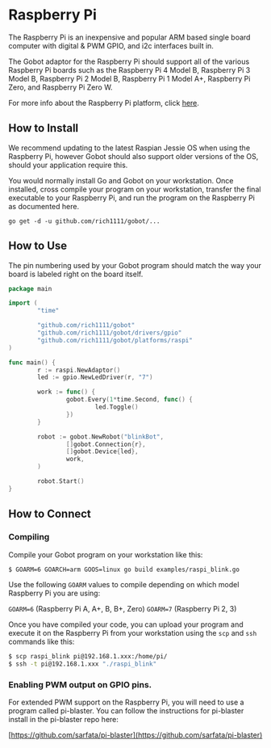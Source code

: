 # Raspberry Pi

The Raspberry Pi is an inexpensive and popular ARM based single board computer with digital & PWM GPIO, and i2c interfaces built in.

The Gobot adaptor for the Raspberry Pi should support all of the various Raspberry Pi boards such as the Raspberry Pi 4 Model B, Raspberry Pi 3 Model B, Raspberry Pi 2 Model B, Raspberry Pi 1 Model A+, Raspberry Pi Zero, and Raspberry Pi Zero W.

For more info about the Raspberry Pi platform, click [here](http://www.raspberrypi.org/).

## How to Install

We recommend updating to the latest Raspian Jessie OS when using the Raspberry Pi, however Gobot should also support older versions of the OS, should your application require this.

You would normally install Go and Gobot on your workstation. Once installed, cross compile your program on your workstation, transfer the final executable to your Raspberry Pi, and run the program on the Raspberry Pi as documented here.

```
go get -d -u github.com/rich1111/gobot/...
```

## How to Use

The pin numbering used by your Gobot program should match the way your board is labeled right on the board itself.

```go
package main

import (
        "time"

        "github.com/rich1111/gobot"
        "github.com/rich1111/gobot/drivers/gpio"
        "github.com/rich1111/gobot/platforms/raspi"
)

func main() {
        r := raspi.NewAdaptor()
        led := gpio.NewLedDriver(r, "7")

        work := func() {
                gobot.Every(1*time.Second, func() {
                        led.Toggle()
                })
        }

        robot := gobot.NewRobot("blinkBot",
                []gobot.Connection{r},
                []gobot.Device{led},
                work,
        )

        robot.Start()
}
```

## How to Connect

### Compiling

Compile your Gobot program on your workstation like this:

```bash
$ GOARM=6 GOARCH=arm GOOS=linux go build examples/raspi_blink.go
```

Use the following `GOARM` values to compile depending on which model Raspberry Pi you are using:

`GOARM=6` (Raspberry Pi A, A+, B, B+, Zero)
`GOARM=7` (Raspberry Pi 2, 3)

Once you have compiled your code, you can upload your program and execute it on the Raspberry Pi from your workstation using the `scp` and `ssh` commands like this:

```bash
$ scp raspi_blink pi@192.168.1.xxx:/home/pi/
$ ssh -t pi@192.168.1.xxx "./raspi_blink"
```

### Enabling PWM output on GPIO pins.

For extended PWM support on the Raspberry Pi, you will need to use a program called pi-blaster. You can follow the instructions for pi-blaster install in the pi-blaster repo here:

[https://github.com/sarfata/pi-blaster](https://github.com/sarfata/pi-blaster)
